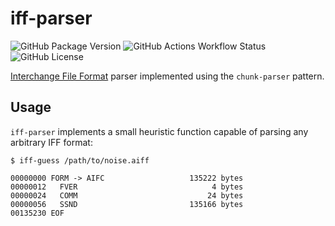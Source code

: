 # iff-parser

![GitHub Package Version](https://img.shields.io/badge/dynamic/toml?url=https%3A%2F%2Fraw.githubusercontent.com%2FStealthOfKing%2Frust-iff-parser%2Frefs%2Fheads%2Fmaster%2FCargo.toml&query=%24.package.version&prefix=v&label=Rust)
![GitHub Actions Workflow Status](https://img.shields.io/github/actions/workflow/status/StealthOfKing/rust-iff-parser/rust.yml)
![GitHub License](https://img.shields.io/github/license/StealthOfKing/rust-iff-parser)

[Interchange File Format] parser implemented using the `chunk-parser` pattern.

[Interchange File Format]: https://en.wikipedia.org/wiki/Interchange_File_Format

## Usage

`iff-parser` implements a small heuristic function capable of parsing any
arbitrary IFF format:

```
$ iff-guess /path/to/noise.aiff

00000000 FORM -> AIFC                   135222 bytes
00000012   FVER                              4 bytes
00000024   COMM                             24 bytes
00000056   SSND                         135166 bytes
00135230 EOF  
```
